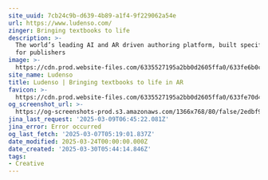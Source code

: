 ```yaml
---
site_uuid: 7cb24c9b-d639-4b89-a1f4-9f229062a54e
url: https://www.ludenso.com/
zinger: Bringing textbooks to life
description: >-
  The world’s leading AI and AR driven authoring platform, built specifically
  for publishers
image: >-
  https://cdn.prod.website-files.com/6335527195a2bb0d2605ffa0/633fe6b0c8860a04fd591907_favicon.png
site_name: Ludenso
title: Ludenso | Bringing textbooks to life in AR
favicon: >-
  https://cdn.prod.website-files.com/6335527195a2bb0d2605ffa0/633fe70d46af59e17dd0992d_favicon%201.png
og_screenshot_url: >-
  https://og-screenshots-prod.s3.amazonaws.com/1366x768/80/false/2edbf9cc2bc14ff13e265130646337dd5f08b70a542dead656eba5cca2619397.jpeg
jina_last_request: '2025-03-09T06:45:22.081Z'
jina_error: Error occurred
og_last_fetch: '2025-03-07T05:19:01.837Z'
date_modified: 2025-03-24T00:00:00.000Z
date_created: '2025-03-30T05:44:14.846Z'
tags:
- Creative
---
```










